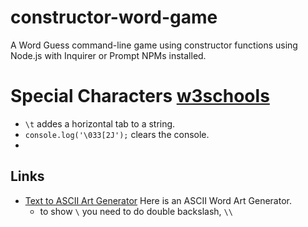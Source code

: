 # constructor-word-game
A Word Guess command-line game using constructor functions using Node.js with Inquirer or Prompt NPMs installed.

# Special Characters [w3schools](https://www.w3schools.com/js/js_strings.asp)
* `\t` addes a horizontal tab to a string.
* `console.log('\033[2J');` clears the console.
* 
## Links
* [Text to ASCII Art Generator](http://www.patorjk.com/software/taag/#p=display&f=Graffiti&t=Type%20Something%20) Here is an ASCII Word Art Generator.
    * to show `\` you need to do double backslash, `\\`